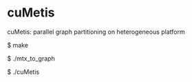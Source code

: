 # cuMetis
cuMetis: parallel graph partitioning on heterogeneous platform

$ make

$ ./mtx_to_graph <mtx-path>

$ ./cuMetis <graph-path> <part-num>
